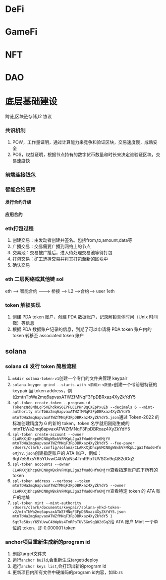 # DeFi

# GameFi

# NFT

# DAO

# 底层基础建设

跨链,区块链存储,l2 协议

### 共识机制
1. POW，工作量证明，通过计算能力来竞争和验证区块，交易速度慢，成熟安全
2. POS，权益证明，根据节点持有的数字货币数量和时长来决定谁验证区块，交易速度快   

### 前端连接钱包

### 智能合约应用

#### 发行合约升级

#### 应用合约

### eth打包过程
1. 创建交易：由发动者创建并签名。包括from,to,amount,data等
2. 广播交易：交易需要广播到网络上的节点
3. 交易池：交易被广播后，进入待处理交易池等待打包
4. 打包交易：矿工选择交易并将其打包至新的区块中
5. 确认交易


### eth 二层网络或其他链 sol

eth --> 智能合约 ---> 桥接 --> L2 -->合约--> user 1eth

### token 解锁实现

1. 创建 PDA token 账户，创建 PDA 数据账户，记录解锁具体时间（Unix 时间戳）等信息
2. 根据 PDA 数据账户记录的信息，到期了可以申请将 PDA token 账户内的 token 转移至 associated token 账户

## solana

### solana cli 发行 token 简易流程

1. `mkdir solana-token-v1`创建一个专门的文件夹管理 keypair
2. `solana-keygen grind --starts-with <前缀>:<数量>`创建一个带前缀特征的 keypair 当 token address，例如:mtnTbWa2mq6apvaxATWZfMNqF3FpDBRxaz4XyZkYdY5
3. `spl-token create-token --program-id TokenzQdBNbLqP5VEhdkAS6EPFLC1PHnBqCXEpPxuEb --decimals 6 --mint-authority mtnTbWa2mq6apvaxATWZfMNqF3FpDBRxaz4XyZkYdY5 mtnTbWa2mq6apvaxATWZfMNqF3FpDBRxaz4XyZkYdY5.json`通过 Token-2022 的标准创建精度为 6 的新的 token，token 名字就用刚刚生成的 mtnTbWa2mq6apvaxATWZfMNqF3FpDBRxaz4XyZkYdY5
4. `spl-token create-account --owner CLARKXjDhcpGMCN8gWBxkVFMKpLJga3fWud6Hfn6MjYV mtnTbWa2mq6apvaxATWZfMNqF3FpDBRxaz4XyZkYdY5 --fee-payer /Users/clark/.config/solana/CLARKXjDhcpGMCN8gWBxkVFMKpLJga3fWud6Hfn6MjYV.json`创建指定账户的 ATA 账户，例如：6qt7e58xsY65YUvwC4bWpNs4TmRPoTUVSGn9qQ82dGq2
5. `spl-token accounts --owner CLARKXjDhcpGMCN8gWBxkVFMKpLJga3fWud6Hfn6MjYV`查看指定账户底下所有的 token
6. `spl-token address --verbose --token mtnTbWa2mq6apvaxATWZfMNqF3FpDBRxaz4XyZkYdY5 --owner CLARKXjDhcpGMCN8gWBxkVFMKpLJga3fWud6Hfn6MjYV`查看特定 token 的 ATA 账户的地址
7. `spl-token mint --mint-authority /Users/clark/documents/keypair/solana-yhkd-token-v2/mtnTbWa2mq6apvaxATWZfMNqF3FpDBRxaz4XyZkYdY5.json mtnTbWa2mq6apvaxATWZfMNqF3FpDBRxaz4XyZkYdY5 1 6qt7e58xsY65YUvwC4bWpNs4TmRPoTUVSGn9qQ82dGq2`给 ATA 账户 Mint 一个单位的 token，即 0.000001 token


### anchor项目重新生成新的program id
1. 删除target文件夹
2. 运行`anchor build`,会重新生成target/deploy
3. 运行`anchor keys list`,会打印出新的program id
4. 更新项目内所有文件中硬编码的program id内容，如lib.rs
